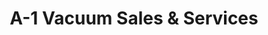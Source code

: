 ---
title: "A-1 Vacuum Sales & Services"
url: /louisville/a-1-vacuum-sales-und-services/
shop: Staubsauger
---